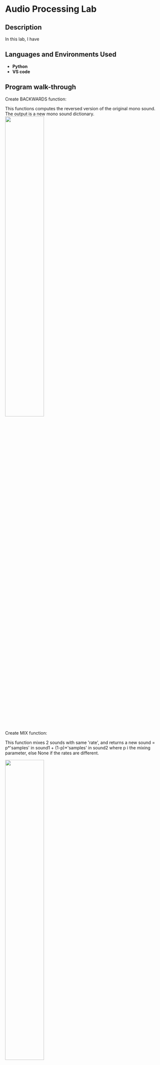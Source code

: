 <h1>Audio Processing Lab</h1>
<h2>Description</h2>
In this lab, I have <br />

<h2>Languages and Environments Used</h2>

- <b>Python</b> 
- <b>VS code</b>

<h2>Program walk-through</h2>

<p align="left">
Create BACKWARDS function:<br/>

This functions computes the reversed version of the original mono sound. The output is a new mono sound dictionary. 
<img src= "https://imgur.com/J6JxCwa.png" height="50%" width="50%"/>

<br />
<p align="left">
Create MIX function:<br/>

This function mixes 2 sounds with same 'rate', and returns a new sound = p*'samples' in sound1 + (1-p)*'samples' in sound2 where p i the mixing parameter, else None if the rates are different. <br/>

<img src= "https://imgur.com/Q02iEr7.png" height="50%" width="50%"/>

<br />
<p align="left">
Create MIX SAMPLES function:<br/>

This function computes the mixing of sample for the mix function and returns a mix_sample list. <br/>

<img src= "https://imgur.com/dhzht8g.png" height="40%" width="40%"/>


<br />
<p align="left">
Create FILTER functions:<br/>

It is important to note that none of these functions should modify the input sound <br/>
1. Convolve - applies a filter to a sound, resulting in a new sound that is longer than the original mono sound by the (kernel length - 1). <br />

<img src= "https://imgur.com/1SkIeak.png" height="50%" width="50%"/>
<br />
2. Echo - outputs a new mono sound after applying the echo effect by computing a new signal consisting of several scaled-down and delayed versions of the input.<br />

<img src= "https://imgur.com/vgN4Hfs.png" height="40%" width="40%"/>
<br />
3. Pan - creates a neat spatial effect. <br />

<img src= "https://imgur.com/dQupaSx.png" height="50%" width="50%"/>
<br />
4. Vocal elimination - removes vocals from sound. <br />

<img src= "https://imgur.com/4eyvVE9.png" height="50%" width="50%"/>
<br />
